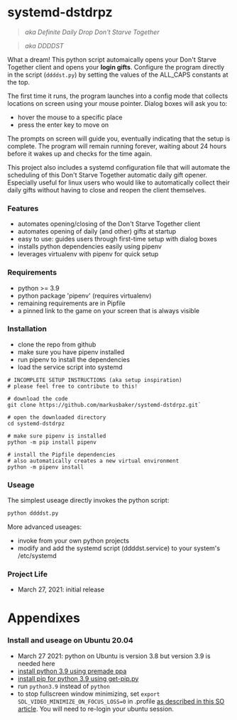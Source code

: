 # systemd-dstdrpz 
> _aka Definite Daily Drop Don't Starve Together_

> _aka DDDDST_

What a dream! This python script automaically opens your Don't Starve Together client and opens your **login gifts**. Configure the program directly in the script (`ddddst.py`) by setting the values of the ALL_CAPS constants at the top.

The first time it runs, the program launches into a config mode that collects locations on screen using your mouse pointer. Dialog boxes will ask you to:
* hover the mouse to a specific place
* press the enter key to move on

The prompts on screen will guide you, eventually indicating that the setup is complete. The program will remain running forever, waiting about 24 hours before it wakes up and checks for the time again.

This project also includes a systemd configuration file that will automate the scheduling of  this Don't Starve Together automatic daily gift opener. Especially useful for linux users who would like to automatically collect their daily gifts without having to close and reopen the client themselves.

### Features
* automates opening/closing of the Don't Starve Together client
* automates opening of daily (and other) gifts at startup
* easy to use: guides users through first-time setup with dialog boxes
* installs python dependencies easily using pipenv
* leverages virtualenv with pipenv for quick setup

### Requirements
* python >= 3.9
* python package 'pipenv' (requires virtualenv)
* remaining requirements are in Pipfile  
* a pinned link to the game on your screen that is always visible

### Installation
* clone the repo from github
* make sure you have pipenv installed
* run pipenv to install the dependencies
* load the service script into systemd
~~~
# INCOMPLETE SETUP INSTRUCTIONS (aka setup inspiration)
# please feel free to contribute to this!

# download the code
git clone https://github.com/markusbaker/systemd-dstdrpz.git`  

# open the downloaded directory
cd systemd-dstdrpz

# make sure pipenv is installed
python -m pip install pipenv

# install the Pipfile dependencies
# also automatically creates a new virtual environment
python -m pipenv install
~~~

### Useage
The simplest useage directly invokes the python script:
```python
python ddddst.py
``` 
More advanced useages:
* invoke from your own python projects
* modify and add the systemd script (ddddst.service) to your system's /etc/systemd

### Project Life
* March 27, 2021: initial release

# Appendixes

### Install and useage on Ubuntu 20.04
* March 27 2021: python on Ubuntu is version 3.8 but version 3.9 is needed here
* [install python 3.9 using premade ppa](https://linuxize.com/post/how-to-install-python-3-9-on-ubuntu-20-04/)
* [install pip for python 3.9 using get-pip.py](https://stackoverflow.com/questions/65644782/how-to-install-pip-for-python-3-9-on-ubuntu-20-04)
* run `python3.9` instead of `python`
* to stop fullscreen window minimizing, set `export SDL_VIDEO_MINIMIZE_ON_FOCUS_LOSS=0` in .profile [as described in this SO article](https://superuser.com/questions/1144959/how-do-i-stop-fullscreen-games-from-minimizing-when-i-click-on-another-window-on). You will need to re-login your ubuntu session.
